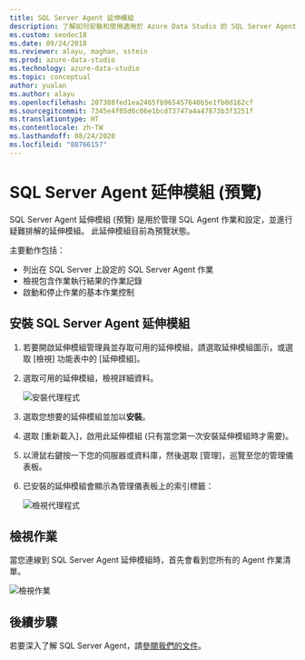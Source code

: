```yaml
---
title: SQL Server Agent 延伸模組
description: 了解如何安裝和使用適用於 Azure Data Studio 的 SQL Server Agent 延伸模組 (預覽)，這是一種用於管理 SQL Agent 作業和設定的延伸模組。
ms.custom: seodec18
ms.date: 09/24/2018
ms.reviewer: alayu, maghan, sstein
ms.prod: azure-data-studio
ms.technology: azure-data-studio
ms.topic: conceptual
author: yualan
ms.author: alayu
ms.openlocfilehash: 207388fed1ea2465fb965457640b5e1fb0d162cf
ms.sourcegitcommit: 7345e4f05d6c06e1bcd73747a4a47873b3f3251f
ms.translationtype: HT
ms.contentlocale: zh-TW
ms.lasthandoff: 08/24/2020
ms.locfileid: "88766157"
---
```

# <a name="sql-server-agent-extension-preview"></a>SQL Server Agent 延伸模組 (預覽)

SQL Server Agent 延伸模組 (預覽) 是用於管理 SQL Agent 作業和設定，並進行疑難排解的延伸模組。 此延伸模組目前為預覽狀態。

主要動作包括：
- 列出在 SQL Server 上設定的 SQL Server Agent 作業
- 檢視包含作業執行結果的作業記錄
- 啟動和停止作業的基本作業控制

## <a name="install-the-sql-server-agent-extension"></a>安裝 SQL Server Agent 延伸模組

1. 若要開啟延伸模組管理員並存取可用的延伸模組，請選取延伸模組圖示，或選取 [檢視] 功能表中的 [延伸模組]。
2. 選取可用的延伸模組，檢視詳細資料。

   ![安裝代理程式](media/extensions/sql-server-agent-extension/install-sql-agent.png)

1. 選取您想要的延伸模組並加以**安裝**。
2. 選取 [重新載入]，啟用此延伸模組 (只有當您第一次安裝延伸模組時才需要)。
1. 以滑鼠右鍵按一下您的伺服器或資料庫，然後選取 [管理]，巡覽至您的管理儀表板。
2. 已安裝的延伸模組會顯示為管理儀表板上的索引標籤：

   ![檢視代理程式](media/extensions/sql-server-agent-extension/view-sql-agent.png)

## <a name="view-jobs"></a>檢視作業

當您連線到 SQL Server Agent 延伸模組時，首先會看到您所有的 Agent 作業清單。

   ![檢視作業](media/extensions/sql-server-agent-extension/job-view.png)

## <a name="next-steps"></a>後續步驟

若要深入了解 SQL Server Agent，請[參閱我們的文件](../ssms/agent/sql-server-agent.md?view=sql-server-2017)。